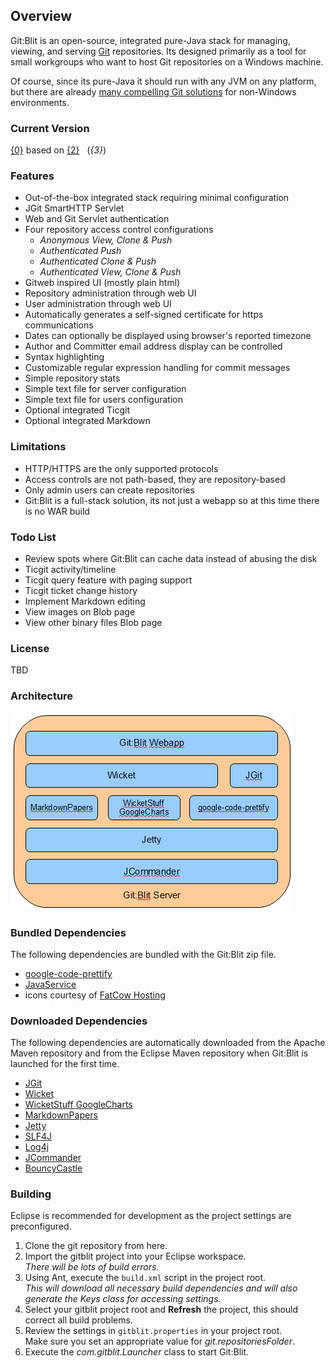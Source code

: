 ## Overview
Git:Blit is an open-source, integrated pure-Java stack for managing, viewing, and serving [Git](http://git-scm.com) repositories.
Its designed primarily as a tool for small workgroups who want to host Git repositories on a Windows machine.

Of course, since its pure-Java it should run with any JVM on any platform, but there are already [many compelling Git solutions](https://git.wiki.kernel.org/index.php/InterfacesFrontendsAndTools) for non-Windows environments.
 
### Current Version

[{0}](http://gitblit.com/{1}) based on [{2}](http://eclipse.org/jgit) &nbsp; (*{3}*)

### Features
- Out-of-the-box integrated stack requiring minimal configuration
- JGit SmartHTTP Servlet
- Web and Git Servlet authentication
- Four repository access control configurations
    - *Anonymous View, Clone & Push*
    - *Authenticated Push*
    - *Authenticated Clone & Push*
    - *Authenticated View, Clone & Push*    
- Gitweb inspired UI (mostly plain html)
- Repository administration through web UI
- User administration through web UI
- Automatically generates a self-signed certificate for https communications
- Dates can optionally be displayed using browser's reported timezone
- Author and Committer email address display can be controlled
- Syntax highlighting
- Customizable regular expression handling for commit messages
- Simple repository stats
- Simple text file for server configuration
- Simple text file for users configuration
- Optional integrated Ticgit
- Optional integrated Markdown

### Limitations
- HTTP/HTTPS are the only supported protocols
- Access controls are not path-based, they are repository-based
- Only admin users can create repositories
- Git:Blit is a full-stack solution, its not just a webapp so at this time there is no WAR build

### Todo List
- Review spots where Git:Blit can cache data instead of abusing the disk
- Ticgit activity/timeline
- Ticgit query feature with paging support
- Ticgit ticket change history
- Implement Markdown editing
- View images on Blob page
- View other binary files Blob page

### License
TBD

### Architecture

![block diagram](architecture.png "Git Blit Architecture")

### Bundled Dependencies
The following dependencies are bundled with the Git:Blit zip file.

- [google-code-prettify](http://code.google.com/p/google-code-prettify)
- [JavaService](http://forge.ow2.org/projects/javaservice)
- icons courtesy of [FatCow Hosting](http://www.fatcow.com/free-icons)

### Downloaded Dependencies
The following dependencies are automatically downloaded from the Apache Maven repository and from the Eclipse Maven repository when Git:Blit is launched for the first time.

- [JGit](http://eclipse.org/jgit)
- [Wicket](http://wicket.apache.org)
- [WicketStuff GoogleCharts](https://github.com/wicketstuff/core/wiki/GoogleCharts)
- [MarkdownPapers](http://markdown.tautua.org)
- [Jetty](http://eclipse.org/jetty)
- [SLF4J](http://www.slf4j.org)
- [Log4j](http://logging.apache.org/log4j)
- [JCommander](http://jcommander.org)
- [BouncyCastle](http://www.bouncycastle.org)

### Building
Eclipse is recommended for development as the project settings are preconfigured.

1. Clone the git repository from here.
2. Import the gitblit project into your Eclipse workspace.<br/>
*There will be lots of build errors.*
3. Using Ant, execute the `build.xml` script in the project root.<br/>
*This will download all necessary build dependencies and will also generate the Keys class for accessing settings.*
4. Select your gitblit project root and **Refresh** the project, this should correct all build problems.
5. Review the settings in `gitblit.properties` in your project root.<br/>
Make sure you set an appropriate value for *git.repositoriesFolder*. 
6. Execute the *com.gitblit.Launcher* class to start Git:Blit.